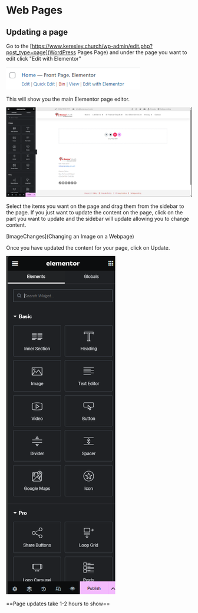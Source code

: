 # Web Pages
## Updating a page

Go to the [https://www.keresley.church/wp-admin/edit.php?post_type=page](WordPress Pages Page) and under the page you want to edit click "Edit with Elementor"

![Edit with Elementor link](editwithelementor-1.png)

This will show you the main Elementor page editor.

![Elementor Page Editor](newpageeditor.png)

Select the items you want on the page and drag them from the sidebar to the page. If you just want to update the content on the page, click on the part you want to update and the sidebar will update allowing you to change content.

[ImageChanges](Changing an Image on a Webpage)

Once you have updated the content for your page, click on Update.

![Elementor New Page Sidebar](elementornewpagesidebar.png)

==Page updates take 1-2 hours to show==